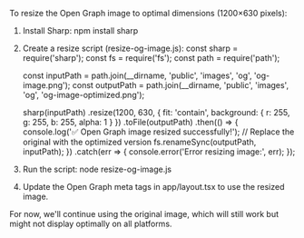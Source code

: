 
To resize the Open Graph image to optimal dimensions (1200×630 pixels):

1. Install Sharp:
   npm install sharp

2. Create a resize script (resize-og-image.js):
   const sharp = require('sharp');
   const fs = require('fs');
   const path = require('path');

   const inputPath = path.join(__dirname, 'public', 'images', 'og', 'og-image.png');
   const outputPath = path.join(__dirname, 'public', 'images', 'og', 'og-image-optimized.png');

   sharp(inputPath)
     .resize(1200, 630, {
       fit: 'contain',
       background: { r: 255, g: 255, b: 255, alpha: 1 }
     })
     .toFile(outputPath)
     .then(() => {
       console.log('✅ Open Graph image resized successfully!');
       // Replace the original with the optimized version
       fs.renameSync(outputPath, inputPath);
     })
     .catch(err => {
       console.error('Error resizing image:', err);
     });

3. Run the script:
   node resize-og-image.js

4. Update the Open Graph meta tags in app/layout.tsx to use the resized image.

For now, we'll continue using the original image, which will still work but might not display optimally on all platforms.

